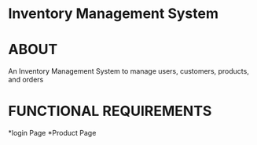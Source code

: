 # Inventory Management System

ABOUT
=
An Inventory Management System to manage users, customers, products, and orders

FUNCTIONAL REQUIREMENTS
=
*login Page
*Product Page
